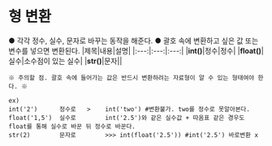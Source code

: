 # 형 변환
● 각각 정수, 실수, 문자로 바꾸는 동작을 해준다.
● 괄호 속에 변환하고 싶은 값 또는 변수를 넣으면 변환된다.
|제목|내용|설명|
|:---:|:---:|:---:|
|**int()**|정수|정수|
|**float()**|실수|소수점이 있는 실수|
|**str()**|문자||

```
※ 주의할 점. 괄호 속에 들어가는 값은 반드시 변환하려는 자료형이 알 수 있는 형태여야 한다. ※

ex)
int('2')      정수로   >    int('two') #변환불가. two를 정수로 못알아본다.
float('1,5')  실수로        int('2.5')와 같은 실수값 + 따옴표 같은 경우도 float를 통해 실수로 바꾼 뒤 정수로 바꾼다.
str(2)        문자로        >>> int(float('2.5')) #int('2.5') 바로변환 x
```
